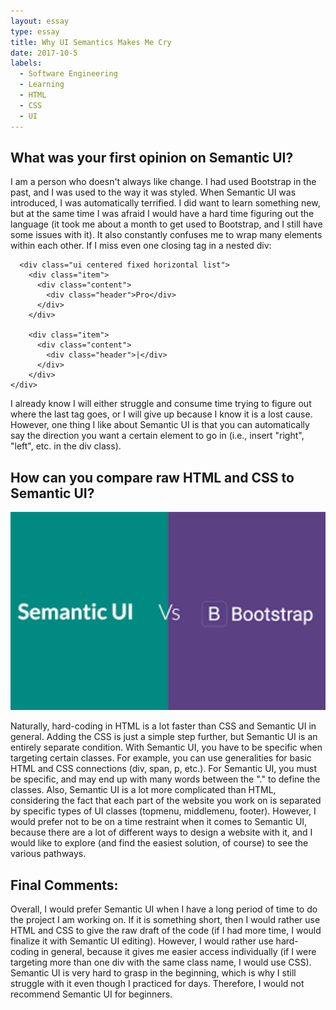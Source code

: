 ```yaml
---
layout: essay
type: essay
title: Why UI Semantics Makes Me Cry
date: 2017-10-5
labels:
  - Software Engineering
  - Learning
  - HTML
  - CSS
  - UI
---
```


## What was your first opinion on Semantic UI?

I am a person who doesn't always like change.  I had used Bootstrap in the past, and I was used to the way it was styled.  When Semantic UI was introduced, I was automatically terrified.  I did want to learn something new, but at the same time I was afraid I would have a hard time figuring out the language (it took me about a month to get used to Bootstrap, and I still have some issues with it).  It also constantly confuses me to wrap many elements within each other.  If I miss even one closing tag in a nested div:

```<div class ="footer-background">
  <div class="ui centered fixed horizontal list">
    <div class="item">
      <div class="content">
        <div class="header">Pro</div>
      </div>
    </div>

    <div class="item">
      <div class="content">
        <div class="header">|</div>
      </div>
    </div>
</div>
```

I already know I will either struggle and consume time trying to figure out where the last tag goes, or I will give up because I know it is a lost cause.  However, one thing I like about Semantic UI is that you can automatically say the direction you want a certain element to go in (i.e., insert "right", "left", etc. in the div class).

## How can you compare raw HTML and CSS to Semantic UI?

<img class="ui tiny left circular floated image" src="../images/ui.png">

Naturally, hard-coding in HTML is a lot faster than CSS and Semantic UI in general.  Adding the CSS is just a simple step further, but Semantic UI is an entirely separate condition.  With Semantic UI, you have to be specific when targeting certain classes.  For example, you can use generalities for basic HTML and CSS connections (div, span, p, etc.).  For Semantic UI, you must be specific, and may end up with many words between the "." to define the classes.  Also, Semantic UI is a lot more complicated than HTML, considering the fact that each part of the website you work on is separated by specific types of UI classes (topmenu, middlemenu, footer).  However, I would prefer not to be on a time restraint when it comes to Semantic UI, because there are a lot of different ways to design a website with it, and I would like to explore (and find the easiest solution, of course) to see the various pathways.

## Final Comments:

Overall, I would prefer Semantic UI when I have a long period of time to do the project I am working on.  If it is something short, then I would rather use HTML and CSS to give the raw draft of the code (if I had more time, I would finalize it with Semantic UI editing).  However,  I would rather use hard-coding in general, because it gives me easier access individually (if I were targeting more than one div with the same class name, I would use CSS).  Semantic UI is very hard to grasp in the beginning, which is why I still struggle with it even though I practiced for days.  Therefore, I would not recommend Semantic UI for beginners.
